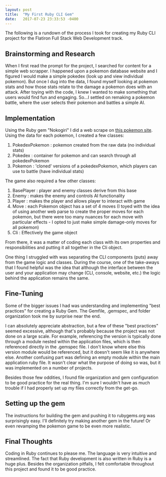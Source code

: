 ```yaml
---
layout: post
title:  "My First Ruby CLI Gem"
date:   2017-07-23 23:33:53 -0400
---
```



The following is a rundown of the process I took for creating my Ruby CLI project for the Flatiron Full Stack Web Development track.

## Brainstorming and Research
When I first read the prompt for the project, I searched for content for a simple web scrapper. I happened upon a pokemon database website and I figured I would make a simple pokedex (look up and view individual pokemon). But once I dug into the data, I found myself looking at pokemon stats and how those stats relate to the damage a pokemon does with an attack. After toying with the code, I knew I wanted to make something that users would find fun and engaging. So...I settled on remaking a pokemon battle, where the user selects their pokemon and battles a simple AI.

## Implementation
Using the Ruby gem "Nokogiri" I did a web scrape on [this pokemon site](http://pokedream.com/pokedex/pokemon?display=gen1). Using the data for each pokemon, I created a few classes:
1. PokedexPokemon : pokemon created from the raw data (no individual stats)
2. Pokedex : container for pokemon and can search through all pokedexPokemon
3. Pokemon : 'cloned' versions of a pokedexPokemon, which players can use to battle (have individual stats)

The game also required a few other classes:
1. BasePlayer : player and enemy classes derive from this base
2. Enemy : makes the enemy and controls AI functionality
3. Player : makes the player and allows player to interact with game
4. Move : each Pokemon object has a set of 4 moves (I toyed with the idea of using another web parse to create the proper moves for each pokemon, but there were too many nuances for each move with particular effects - I opted to just make simple damage-only moves for all pokemon)
5. Cli : Effectively the game object

From there, it was a matter of coding each class with its own properties and responsibilities and putting it all together in the Cli object.

One thing I struggled with was separating the CLI components (puts) away from the game logic and classes. During the course, one of the take-aways that I found helpful was the idea that although the interface between the user and your application may change (CLI, console, website, etc.) the logic behind the application remains the same.

## Fine-Tuning
Some of the bigger issues I had was understanding and implementing "best practices" for creating a Ruby Gem. The Gemfile, .gemspec, and folder organization took me by surprise near the end. 

I can absolutely appreciate abstraction, but a few of these "best practices" seemed excessive, although that's probably because the project was not done on a large scale. For example, referencing the version is typically done through a module nested within the application files, which is then referenced directly in the .gemspec file. I don't know where else this version module would be referenced, but it doesn't seem like it is anywhere else. Another confusing part was defining an empty module within the main application ruby file. It wasn't clear what the purpose of doing so was, but it was implemented on a number of projects.

Besides those few oddities, I found file organization and gem configuration to be good practice for the real thing. I'm sure I wouldn't have as much trouble if I had properly set up my files correctly from the get-go.

## Setting up the gem
The instructions for building the gem and pushing it to rubygems.org was surprisingly easy. I'll definitely try making another gem in the future! Or even revamping the pokemon game to be even more realistic.

## Final Thoughts
Coding in Ruby continues to please me. The language is very intuitive and streamlined. The fact that Ruby development is also written in Ruby is a huge plus. Besides the organization pitfalls, I felt comfortable throughout this project and found it to be good practice.
